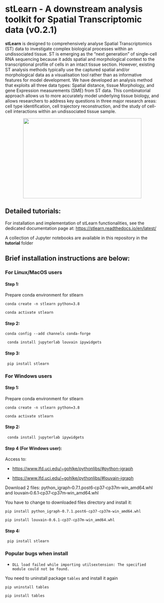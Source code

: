 # stLearn - A downstream analysis toolkit for Spatial Transcriptomic data (v0.2.1)

**stLearn** is designed to comprehensively analyse Spatial Transcriptomics (ST) data to investigate complex biological processes within an undissociated tissue. ST is emerging as the “next generation” of single-cell RNA sequencing because it adds spatial and morphological context to the transcriptional profile of cells in an intact tissue section. However, existing ST analysis methods typically use the captured spatial and/or morphological data as a visualisation tool rather than as informative features for model development. We have developed an analysis method that exploits all three data types: Spatial distance, tissue Morphology, and gene Expression measurements (SME) from ST data. This combinatorial approach allows us to more accurately model underlying tissue biology, and allows researchers to address key questions in three major research areas: cell type identification, cell trajectory reconstruction, and the study of cell-cell interactions within an undissociated tissue sample.

<p align="center">
<img src="https://i.imgur.com/yfXlCYO.png" alt="" width="386" height="261" />
</p>

## Detailed tutorials:

For installation and implementation of stLearn functionalities, see the dedicated documentation page at: https://stlearn.readthedocs.io/en/latest/

A collection of Jupyter notebooks are available in this repository in the **tutorial** folder 

## Brief installation instructions are below:

### For Linux/MacOS users

#### Step 1:

Prepare conda environment for stlearn

``` conda create -n stlearn python=3.8 ```

``` conda activate stlearn ```

#### Step 2:

``` conda config --add channels conda-forge ```

``` conda install jupyterlab louvain ipywidgets```


#### Step 3:

``` pip install stlearn```


### For Windows users

#### Step 1:

Prepare conda environment for stlearn

``` conda create -n stlearn python=3.8 ```

``` conda activate stlearn ```

#### Step 2:


``` conda install jupyterlab ipywidgets```

#### Step 4 (For Windows user):

Access to: 

 - https://www.lfd.uci.edu/~gohlke/pythonlibs/#python-igraph

 - https://www.lfd.uci.edu/~gohlke/pythonlibs/#louvain-igraph

Download 2 files: python_igraph‑0.7.1.post6‑cp37‑cp37m‑win_amd64.whl and louvain‑0.6.1‑cp37‑cp37m‑win_amd64.whl

You have to change to downloaded files directory and install it:

``` pip install python_igraph‑0.7.1.post6‑cp37‑cp37m‑win_amd64.whl ```

``` pip install louvain‑0.6.1‑cp37‑cp37m‑win_amd64.whl ```


#### Step 4:

``` pip install stlearn```


### Popular bugs when install

- `DLL load failed while importing utilsextension: The specified module could not be found.`

You need to uninstall package `tables` and install it again


``` pip uninstall tables ```

``` pip install tables ```